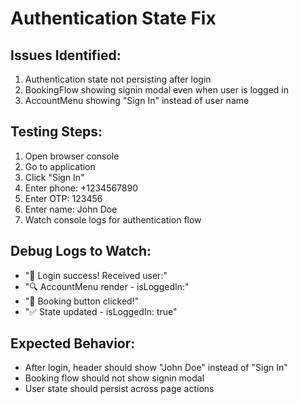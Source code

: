 # Authentication State Fix

## Issues Identified:

1. Authentication state not persisting after login
2. BookingFlow showing signin modal even when user is logged in
3. AccountMenu showing "Sign In" instead of user name

## Testing Steps:

1. Open browser console
2. Go to application
3. Click "Sign In"
4. Enter phone: +1234567890
5. Enter OTP: 123456
6. Enter name: John Doe
7. Watch console logs for authentication flow

## Debug Logs to Watch:

- "🎉 Login success! Received user:"
- "🔍 AccountMenu render - isLoggedIn:"
- "🎯 Booking button clicked!"
- "✅ State updated - isLoggedIn: true"

## Expected Behavior:

- After login, header should show "John Doe" instead of "Sign In"
- Booking flow should not show signin modal
- User state should persist across page actions
